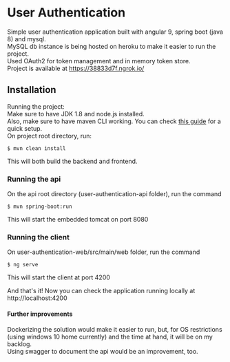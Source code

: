 # User Authentication

Simple user authentication application built with angular 9, spring boot (java 8) and mysql.\
MySQL db instance is being hosted on heroku to make it easier to run the project.\
Used OAuth2 for token management and in memory token store.\
Project is available at https://38833d7f.ngrok.io/ 
 

## Installation

Running the project:\
Make sure to have JDK 1.8 and node.js installed.\
Also, make sure to have maven CLI working. You can check [this guide](https://www.baeldung.com/install-maven-on-windows-linux-mac) for a quick setup.\
On project root directory, run:
```
$ mvn clean install
```
This will both build the backend and frontend.

### Running the api
On the api root directory (user-authentication-api folder), run the command
```
$ mvn spring-boot:run
```
This will start the embedded tomcat on port 8080

### Running the client
On user-authentication-web/src/main/web folder, run the command
```
$ ng serve
```
This will start the client at port 4200

And that's it! Now you can check the application running locally at http://localhost:4200

#### Further improvements
Dockerizing the solution would make it easier to run, but, for OS restrictions (using windows 10 home currently) and the time at hand, it will be on my backlog.\
Using swagger to document the api would be an improvement, too.
